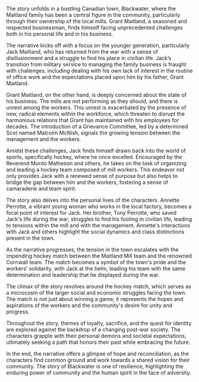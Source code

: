 The story unfolds in a bustling Canadian town, Blackwater, where the Maitland family has been a central figure in the community, particularly through their ownership of the local mills. Grant Maitland, a seasoned and respected businessman, finds himself facing unprecedented challenges both in his personal life and in his business.

The narrative kicks off with a focus on the younger generation, particularly Jack Maitland, who has returned from the war with a sense of disillusionment and a struggle to find his place in civilian life. Jack’s transition from military service to managing the family business is fraught with challenges, including dealing with his own lack of interest in the routine of office work and the expectations placed upon him by his father, Grant Maitland.

Grant Maitland, on the other hand, is deeply concerned about the state of his business. The mills are not performing as they should, and there is unrest among the workers. This unrest is exacerbated by the presence of new, radical elements within the workforce, which threaten to disrupt the harmonious relations that Grant has maintained with his employees for decades. The introduction of a Grievance Committee, led by a determined Scot named Malcolm McNish, signals the growing tension between the management and the workers.

Amidst these challenges, Jack finds himself drawn back into the world of sports, specifically hockey, where he once excelled. Encouraged by the Reverend Murdo Matheson and others, he takes on the task of organizing and leading a hockey team composed of mill workers. This endeavor not only provides Jack with a renewed sense of purpose but also helps to bridge the gap between him and the workers, fostering a sense of camaraderie and team spirit.

The story also delves into the personal lives of the characters. Annette Perrotte, a vibrant young woman who works in the local factory, becomes a focal point of interest for Jack. Her brother, Tony Perrotte, who saved Jack's life during the war, struggles to find his footing in civilian life, leading to tensions within the mill and with the management. Annette's interactions with Jack and others highlight the social dynamics and class distinctions present in the town.

As the narrative progresses, the tension in the town escalates with the impending hockey match between the Maitland Mill team and the renowned Cornwall team. The match becomes a symbol of the town's pride and the workers' solidarity, with Jack at the helm, leading his team with the same determination and leadership that he displayed during the war.

The climax of the story revolves around the hockey match, which serves as a microcosm of the larger social and economic struggles facing the town. The match is not just about winning a game; it represents the hopes and aspirations of the workers and the community's desire for unity and progress.

Throughout the story, themes of loyalty, sacrifice, and the quest for identity are explored against the backdrop of a changing post-war society. The characters grapple with their personal demons and societal expectations, ultimately seeking a path that honors their past while embracing the future.

In the end, the narrative offers a glimpse of hope and reconciliation, as the characters find common ground and work towards a shared vision for their community. The story of Blackwater is one of resilience, highlighting the enduring power of community and the human spirit in the face of adversity.